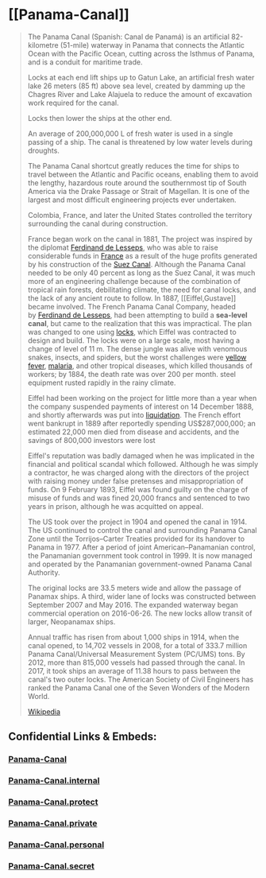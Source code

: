 ﻿
# [[Panama-Canal]] 


> The Panama Canal (Spanish: Canal de Panamá) 
> is an artificial 82-kilometre (51-mile) waterway in Panama 
> that connects the Atlantic Ocean with the Pacific Ocean, 
> cutting across the Isthmus of Panama, and is a conduit for maritime trade. 
> 
> Locks at each end lift ships up to Gatun Lake, 
> an artificial fresh water lake 26 meters (85 ft) above sea level, 
> created by damming up the Chagres River and Lake Alajuela 
> to reduce the amount of excavation work required for the canal. 
> 
> Locks then lower the ships at the other end. 
> 
> An average of 200,000,000 L of fresh water is used in a single passing of a ship. 
> The canal is threatened by low water levels during droughts.
>
> The Panama Canal shortcut greatly reduces the time for ships 
> to travel between the Atlantic and Pacific oceans, 
> enabling them to avoid the lengthy, hazardous route 
> around the southernmost tip of South America via the Drake Passage 
> or Strait of Magellan. 
> It is one of the largest and most difficult engineering projects ever undertaken.
>
> Colombia, France, and later the United States 
> controlled the territory surrounding the canal during construction. 
> 
> France began work on the canal in 1881, 
> The project was inspired by the diplomat [Ferdinand de Lesseps](https://en.wikipedia.org/wiki/Ferdinand_de_Lesseps "Ferdinand de Lesseps"), 
> who was able to raise considerable funds in [France](https://en.wikipedia.org/wiki/French_Third_Republic "French Third Republic") 
> as a result of the huge profits generated by his construction of the [Suez Canal](https://en.wikipedia.org/wiki/Suez_Canal "Suez Canal"). 
> Although the Panama Canal needed to be only 40 percent as long as the Suez Canal, 
> it was much more of an engineering challenge 
> because of the combination of tropical rain forests, debilitating climate, 
> the need for canal locks, and the lack of any ancient route to follow.
> In 1887, [[Eiffel,Gustave]] became involved. The French Panama Canal Company, 
> headed by [Ferdinand de Lesseps](https://en.wikipedia.org/wiki/Ferdinand_de_Lesseps "Ferdinand de Lesseps"), had been attempting to build a __sea-level canal__, 
> but came to the realization that this was impractical. 
> The plan was changed to one using [locks](https://en.wikipedia.org/wiki/Lock_(water_transport) "Lock (water transport)"), 
> which Eiffel was contracted to design and build. 
> The locks were on a large scale, most having a change of level of 11 m. 
> The dense jungle was alive with venomous snakes, insects, and spiders, 
> but the worst challenges were [yellow fever](https://en.wikipedia.org/wiki/Yellow_fever "Yellow fever"), [malaria](https://en.wikipedia.org/wiki/Malaria "Malaria"), and other tropical diseases, 
> which killed thousands of workers; by 1884, the death rate was over 200 per month. 
> steel equipment rusted rapidly in the rainy climate. 
> 
> Eiffel had been working on the project for little more than a year 
> when the company suspended payments of interest on 14 December 1888,
> and shortly afterwards was put into [liquidation](https://en.wikipedia.org/wiki/Liquidation "Liquidation"). 
> The French effort went bankrupt in 1889 
> after reportedly spending US$287,000,000; 
> an estimated 22,000 men died from disease and accidents, 
> and the savings of 800,000 investors were lost
> 
> Eiffel's reputation was badly damaged 
> when he was implicated in the financial and political scandal which followed. 
> Although he was simply a contractor, 
> he was charged along with the directors of the project 
> with raising money under false pretenses and misappropriation of funds. 
> On 9 February 1893, Eiffel was found guilty 
> on the charge of misuse of funds and was fined 20,000 francs and sentenced to two years in prison, although he was acquitted on appeal. 
> 
> The US took over the project in 1904 and opened the canal in 1914. 
> The US continued to control the canal and surrounding Panama Canal Zone 
> until the Torrijos–Carter Treaties provided for its handover to Panama in 1977. 
> After a period of joint American–Panamanian control, 
> the Panamanian government took control in 1999. 
> It is now managed and operated by the Panamanian government-owned 
> Panama Canal Authority.
>
> The original locks are 33.5 meters wide and allow the passage of Panamax ships. 
> A third, wider lane of locks was constructed between September 2007 and May 2016. 
> The expanded waterway began commercial operation on 2016-06-26. 
> The new locks allow transit of larger, Neopanamax ships.
>
> Annual traffic has risen from about 1,000 ships in 1914, when the canal opened, 
> to 14,702 vessels in 2008, for a total of 333.7 million Panama Canal/Universal Measurement System (PC/UMS) tons. 
> By 2012, more than 815,000 vessels had passed through the canal. 
> In 2017, it took ships an average of 11.38 hours 
> to pass between the canal's two outer locks. 
> The American Society of Civil Engineers has ranked the Panama Canal 
> one of the Seven Wonders of the Modern World.
>
> [Wikipedia](https://en.wikipedia.org/wiki/Panama%20Canal)


## Confidential Links & Embeds: 

### [Panama-Canal](/_public/Earth/Continent/America~Central/Panama-Canal.md) 

### [Panama-Canal.internal](/_internal/Earth/Continent/America~Central/Panama-Canal.internal.md) 

### [Panama-Canal.protect](/_protect/Earth/Continent/America~Central/Panama-Canal.protect.md) 

### [Panama-Canal.private](/_private/Earth/Continent/America~Central/Panama-Canal.private.md) 

### [Panama-Canal.personal](/_personal/Earth/Continent/America~Central/Panama-Canal.personal.md) 

### [Panama-Canal.secret](/_secret/Earth/Continent/America~Central/Panama-Canal.secret.md) 
